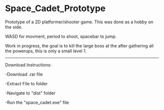 # Space_Cadet_Prototype
Prototype of a 2D platformer/shooter game. This was done as a hobby on the side.

WASD for movment, period to shoot, spacebar to jump.

Work in progress, the goal is to kill the large boss at the after gathering all the powerups, this is only a small level 1.


-----------------------------------------------------------------------------------------
Download Instructions:

-Download .rar file

-Extract File to folder

-Navigate to "dist" folder

-Run the "space_cadet.exe" file

